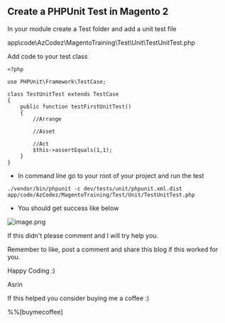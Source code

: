 ## Create a PHPUnit Test in Magento 2

In your module create a Test folder and add a unit test file

app\code\AzCodez\MagentoTraining\Test\Unit\TestUnitTest.php

Add code to your test class
```
<?php

use PHPUnit\Framework\TestCase;

class TestUnitTest extends TestCase
{
    public function testFirstUnitTest()
    {
        //Arrange

        //Asset

        //Act
        $this->assertEquals(1,1);
    }
}
```

- In command line go to your root of your project and run the test
```
./vendor/bin/phpunit -c dev/tests/unit/phpunit.xml.dist app/code/AzCodez/MagentoTraining/Test/Unit/TestUnitTest.php
```

- You should get success like below

![image.png](https://cdn.hashnode.com/res/hashnode/image/upload/v1635009999872/O1MgA9PIL.png)


If this didn't please comment and I will try help you.

Remember to like, post a comment and share this blog if this worked for you.

Happy Coding :)

Asrin

If this helped you consider buying me a coffee :)

%%[buymecoffee]